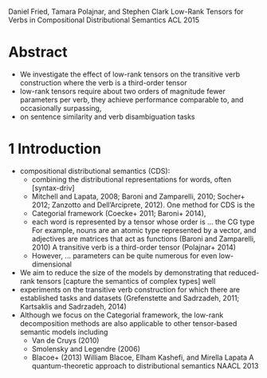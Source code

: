 Daniel Fried, Tamara Polajnar, and Stephen Clark
Low-Rank Tensors for Verbs in Compositional Distributional Semantics
ACL 2015

# Abstract

* We investigate the effect of low-rank tensors on the transitive verb
  construction where the verb is a third-order tensor
* low-rank tensors require about two orders of magnitude fewer parameters per
  verb, they achieve performance comparable to, and occasionally surpassing,
* on sentence similarity and verb disambiguation tasks

# 1 Introduction

* compositional distributional semantics (CDS):
  * combining the distributional representations for words, often [syntax-driv]
  * Mitchell and Lapata, 2008; Baroni and Zamparelli, 2010; Socher+ 2012;
    Zanzotto and Dell’Arciprete, 2012).  One method for CDS is the
  * Categorial framework (Coecke+ 2011; Baroni+ 2014),
  * each word is represented by a tensor whose order is ... the CG type
    For example, nouns are an atomic type represented by a vector, and
    adjectives are matrices that act as functions (Baroni and Zamparelli, 2010)
    A transitive verb is a third-order tensor (Polajnar+ 2014)
  * However, ... parameters can be quite numerous for even low-dimensional
* We aim to reduce the size of the models by demonstrating that
  reduced-rank tensors [capture the semantics of complex types] well
* experiments on the transitive verb construction for which there are
  established tasks and datasets
  (Grefenstette and Sadrzadeh, 2011; Kartsaklis and Sadrzadeh, 2014)
* Although we focus on the Categorial framework, the low-rank decomposition
  methods are also applicable to other tensor-based semantic models including
  * Van de Cruys (2010)
  * Smolensky and Legendre (2006)
  * Blacoe+ (2013)
    William Blacoe, Elham Kashefi, and Mirella Lapata
    A quantum-theoretic approach to distributional semantics
    NAACL 2013
